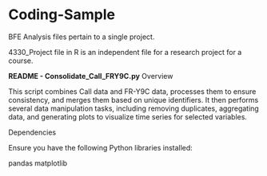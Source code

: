 # Coding-Sample

BFE Analysis files pertain to a single project. 

4330_Project file in R is an independent file for a research project for a course. 


**README - Consolidate_Call_FRY9C.py**
Overview

This script combines Call data and FR-Y9C data, processes them to ensure consistency, and merges them based on unique identifiers. It then performs several data manipulation tasks, including removing duplicates, aggregating data, and generating plots to visualize time series for selected variables.

Dependencies

Ensure you have the following Python libraries installed:

pandas
matplotlib
